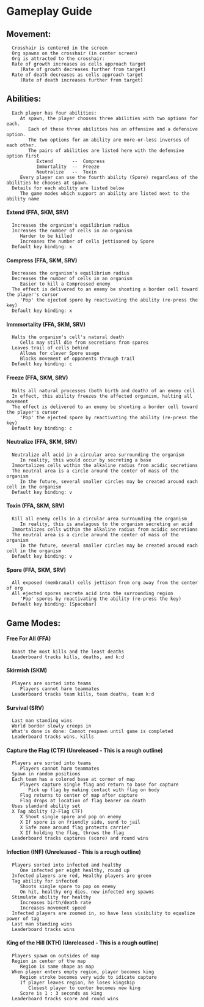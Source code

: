 # Gameplay Guide

## Movement:
      Crosshair is centered in the screen
      Org spawns on the crosshair (in center screen)
      Org is attracted to the crosshair:
      Rate of growth increases as cells approach target
         (Rate of growth decreases further from target)
      Rate of death decreases as cells approach target
         (Rate of death increases further from target)

## Abilities:
      Each player has four abilities:
         At spawn, the player chooses three abilities with two options for each.
            Each of these three abilities has an offensive and a defensive option.
            The two options for an ability are more-or-less inverses of each other.
            The pairs of abilities are listed here with the defensive option first
               Extend       --  Compress
               Immortality  --  Freeze
               Neutralize   --  Toxin
         Every player can use the fourth ability (Spore) regardless of the abilities he chooses at spawn.
      Details for each ability are listed below
         The game modes which support an ability are listed next to the ability name
#### Extend (FFA, SKM, SRV)
      Increases the organism's equilibrium radius
      Increases the number of cells in an organism
         Harder to be killed
         Increases the number of cells jettisoned by Spore
      Default key binding: x
#### Compress (FFA, SKM, SRV)
      Decreases the organism's equilibrium radius
      Decreases the number of cells in an organism
         Easier to kill a Compressed enemy
      The effect is delivered to an enemy be shooting a border cell toward the player's cursor
         'Pop' the ejected spore by reactivating the ability (re-press the key)
      Default key binding: x
#### Immmortality (FFA, SKM, SRV)
      Halts the organism's cell's natural death
         Cells may still die from secretions from spores
      Leaves trail of cells behind
         Allows for clever Spore usage
         Blocks movement of opponents through trail
      Default key binding: c
#### Freeze (FFA, SKM, SRV)
      Halts all natural processes (both birth and death) of an enemy cell
      In effect, this ability freezes the affected organism, halting all movement
      The effect is delivered to an enemy be shooting a border cell toward the player's cursor
         'Pop' the ejected spore by reactivating the ability (re-press the key)
      Default key binding: c
#### Neutralize (FFA, SKM, SRV)
      Neutralize all acid in a circular area surrounding the organism
         In reality, this would occur by secreting a base
      Immortalizes cells within the alkaline radius from acidic secretions
      The neutral area is a circle around the center of mass of the organism
         In the future, several smaller circles may be created around each cell in the organism
      Default key binding: v
#### Toxin (FFA, SKM, SRV)
      Kill all enemy cells in a circular area surrounding the organism
         In reality, this is analagous to the organism secreting an acid
      Immortalizes cells within the alkaline radius from acidic secretions
      The neutral area is a circle around the center of mass of the organism
         In the future, several smaller circles may be created around each cell in the organism
      Default key binding: v
#### Spore (FFA, SKM, SRV)
      All exposed (membranal) cells jettison from org away from the center of org
      All ejected spores secrete acid into the surrounding region
         'Pop' spores by reactivating the ability (re-press the key)
      Default key binding: [Spacebar]

## Game Modes:
#### Free For All (FFA)
      Boast the most kills and the least deaths
      Leaderboard tracks kills, deaths, and k:d
#### Skirmish (SKM)
      Players are sorted into teams
         Players cannot harm teammates
      Leaderboard tracks team kills, team deaths, team k:d
#### Survival (SRV)
      Last man standing wins
      World border slowly creeps in
      What's done is done: Cannot respawn until game is completed
      Leaderboard tracks wins, kills
#### Capture the Flag (CTF) (Unreleased - This is a rough outline)
      Players are sorted into teams
         Players cannot harm teammates
      Spawn in random positions
      Each team has a colored base at corner of map
         Players capture single flag and return to base for capture
            Pick up flag by making contact with flag on body
         Flag returns to center of map after capture
         Flag drops at location of flag bearer on death
      Uses standard ability set
      X Tag ability (2-Flag CTF)
         X Shoot single spore and pop on enemy
         X If spore is on friendly side, send to jail
         X Safe zone around flag protects carrier
         X If holding the flag, throws the flag
      Leaderboard tracks captures (score) and round wins
#### Infection (INF) (Unreleased - This is a rough outline)
      Players sorted into infected and healthy
         One infected per eight healthy, round up
      Infected players are red, Healthy players are green
      Tag ability for infected
         Shoots single spore to pop on enemy
         On hit, healthy org dies, new infected org spawns
      Stimulate ability for healthy
         Increases birth/death rate
         Increases movement speed
      Infected players are zoomed in, so have less visibility to equalize power of tag
      Last man standing wins
      Leaderboard tracks wins
#### King of the Hill (KTH) (Unreleased - This is a rough outline)
      Players spawn on outsides of map
      Region in center of the map
         Region is same shape as map
      When player enters empty region, player becomes king
         Region stroke becomes very wide to idicate capture
         If player leaves region, he loses kingship
            Closest player to center becomes new king
         Score is 1 : 3 seconds as king
      Leaderboard tracks score and round wins
